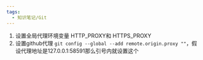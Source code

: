 ```yaml
---
tags:
  - 知识笔记/Git
---
```

1. 设置全局代理环境变量 HTTP_PROXY和 HTTPS_PROXY
2. 设置github代理 `git config --global --add remote.origin.proxy ""`，假设代理地址是127.0.0.1:58591那么引号内就设置这个